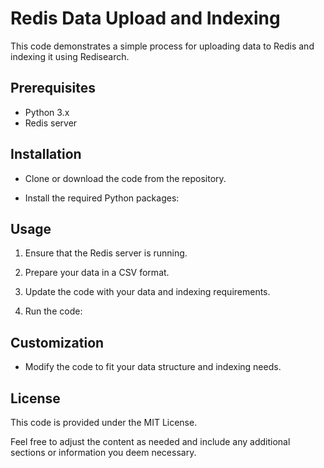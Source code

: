 # Redis Data Upload and Indexing

This code demonstrates a simple process for uploading data to Redis and indexing it using Redisearch.

## Prerequisites

- Python 3.x
- Redis server

## Installation

- Clone or download the code from the repository.

- Install the required Python packages:

## Usage

1. Ensure that the Redis server is running.

2. Prepare your data in a CSV format.

3. Update the code with your data and indexing requirements.

4. Run the code:

## Customization

- Modify the code to fit your data structure and indexing needs.

## License

This code is provided under the MIT License.

Feel free to adjust the content as needed and include any additional sections or information you deem necessary.

